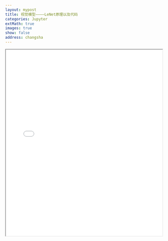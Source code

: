 ```yaml
---
layout: mypost
title: 视觉模型————LeNet原理以及代码
categories: Jupyter
extMath: true
images: true
show: false
address: changsha
---
```


<iframe src="{{ site.baseurl }}/_jupyter/LeNet.html" width="100%" height="600px"></iframe>
